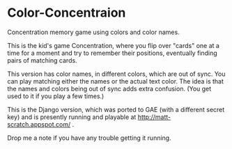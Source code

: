 Color-Concentraion
==================

Concentration memory game using colors and color names.

This is the kid's game Concentration, where you flip over "cards" one at a time for a moment and try to remember their positions, eventually finding pairs of matching cards.

This version has color names, in different colors, which are out of sync. You can play matching either the names or the actual text color. The idea is that the names and colors being out of sync adds extra confusion. (You get used to it if you play a few times.)

This is the Django version, which was ported to GAE (with a different secret key) and is presently running and playable at http://matt-scratch.appspot.com/ .

Drop me a note if you have any trouble getting it running.

